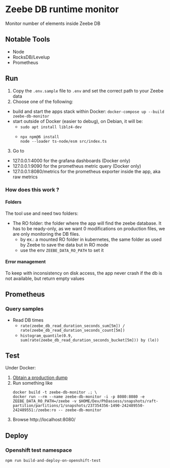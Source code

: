 # Zeebe DB runtime monitor

Monitor number of elements inside Zeebe DB

## Notable Tools
- Node
- RocksDB/Levelup
- Prometheus

## Run
1. Copy the `.env.sample` file to `.env` and set the correct path to your Zeebe data
2. Choose one of the following:
- build and start the apps stack within Docker: `docker-compose up --build zeebe-db-monitor`
- start outside of Docker (easier to debug), on Debian, it will be:
  - ```sudo apt install liblz4-dev```
  - ```
    npx npm@6 install
    node --loader ts-node/esm src/index.ts
    ```
3. Go to
- 127.0.0.1:4000 for the grafana dashboards (Docker only)
- 127.0.0.1:9090 for the prometheus metric query (Docker only)
- 127.0.0.1:8080/metrics for the prometheus exporter inside the app, aka raw metrics

### How does this work ?

#### Folders
The tool use and need two folders:
- The RO folder: the folder where the app will find the zeebe database. It has to be ready-only, as we want 0 modifications on production files, we are only monitoring the DB files.
  - by ex.: a mounted RO folder in kubernetes, the same folder as used by Zeebe to save the data but in RO mode
  - use the env `ZEEBE_DATA_RO_PATH` to set it

#### Error management
To keep with inconsistency on disk access, the app never crash if the db is not available, but return empty values

## Prometheus

### Query samples
- Read DB times
  - `rate(zeebe_db_read_duration_seconds_sum[5m]) / rate(zeebe_db_read_duration_seconds_count[5m])`
  - `histogram_quantile(0.9, sum(rate(zeebe_db_read_duration_seconds_bucket[5m])) by (le))`

## Test

Under Docker:

1. [Obtain a production dump](https://confluence.epfl.ch:8443/pages/viewpage.action?pageId=176426019)
2. Run something like 
   ```
   docker build -t zeebe-db-monitor .; \
   docker run --rm --name zeebe-db-monitor -i -p 8080:8080 -e ZEEBE_DATA_RO_PATH=/zeebe -v $HOME/Dev/PhDassess/snapshots/raft-partition/partitions/1/snapshots/237354356-1490-242489550-242489551:/zeebe:ro -- zeebe-db-monitor
   ```
3. Browse http://localhost:8080/

## Deploy
### Openshift test namespace
`npm run build-and-deploy-on-openshift-test`
